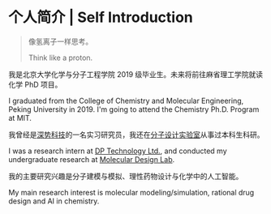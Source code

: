 # 个人简介 | Self Introduction
> 像氢离子一样思考。
>
> Think like a proton.

我是北京大学化学与分子工程学院 2019 级毕业生。未来将前往麻省理工学院就读化学 PhD 项目。

I graduated from the College of Chemistry and Molecular Engineering, Peking University in 2019. I'm going to attend the Chemistry Ph.D. Program at MIT.

我曾经是[深势科技](https://www.dp.tech/)的一名实习研究员，我还在[分子设计实验室](http://mdl.ipc.pku.edu.cn/mdlweb/home-cn.php)从事过本科生科研。

I was a research intern at [DP Technology Ltd.](https://www.dp.tech/en), and conducted my undergraduate research at [Molecular Design Lab](http://mdl.ipc.pku.edu.cn/mdlweb/home.php).

我的主要研究兴趣是分子建模与模拟、理性药物设计与化学中的人工智能。

My main research interest is molecular modeling/simulation, rational drug design and AI in chemistry.
